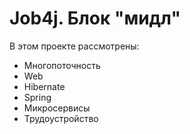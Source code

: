 # Job4j. Блок "мидл"

В этом проекте рассмотрены:
- Многопоточность
- Web
- Hibernate
- Spring
- Микросервисы
- Трудоустройство